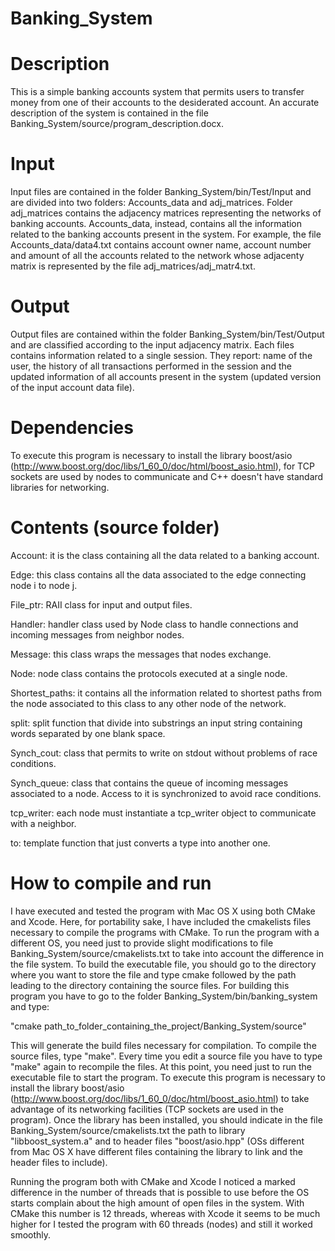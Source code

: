 # Banking_System

# Description
This is a simple banking accounts system that permits users to transfer money from one of their accounts to the desiderated account. An accurate description of the system is contained in the file Banking_System/source/program_description.docx.

# Input
Input files are contained in the folder Banking_System/bin/Test/Input and are divided into two folders: Accounts_data and adj_matrices. Folder adj_matrices contains the adjacency matrices representing the networks of banking accounts. Accounts_data, instead, contains all the information related to the banking accounts present in the system. For example, the file Accounts_data/data4.txt contains account owner name, account number and amount of all the accounts related to the network whose adjacenty matrix is represented by the file adj_matrices/adj_matr4.txt.  

# Output
Output files are contained within the folder Banking_System/bin/Test/Output and are classified according to the input adjacency matrix. Each files contains information related to a single session. They report: name of the user, the history of all transactions performed in the session and the updated information of all accounts present in the system (updated version of the input account data file).

# Dependencies

To execute this program is necessary to install the library boost/asio (http://www.boost.org/doc/libs/1_60_0/doc/html/boost_asio.html), for TCP sockets are used by nodes to communicate and C++ doesn't have standard libraries for networking.

# Contents (source folder)

Account: it is the class containing all the data related to a banking account. 

Edge: this class contains all the data associated to the edge connecting node i to node j.

File_ptr: RAII class for input and output files.

Handler: handler class used by Node class to handle connections and incoming messages from neighbor nodes.

Message: this class wraps the messages that nodes exchange.

Node: node class contains the protocols executed at a single node.

Shortest_paths: it contains all the information related to shortest paths from the node associated to this class to any other node of the network.

split: split function that divide into substrings an input string containing words separated by one blank space.

Synch_cout: class that permits to write on stdout without problems of race conditions.

Synch_queue: class that contains the queue of incoming messages associated to a node. Access to it is synchronized to avoid race conditions.

tcp_writer: each node must instantiate a tcp_writer object to communicate with a neighbor.

to: template function that just converts a type into another one.

# How to compile and run

I have executed and tested the program with Mac OS X using both CMake and Xcode. Here, for portability sake, I have included the cmakelists files necessary to compile the programs with CMake. To run the program with a different OS, you need just to provide slight modifications to file Banking_System/source/cmakelists.txt to take into account the difference in the file system.
To build the executable file, you should go to the directory where you want to store the file and type cmake followed by the path leading to the directory containing the source files. For building this program you have to go to the folder Banking_System/bin/banking_system and type:
 
"cmake path_to_folder_containing_the_project/Banking_System/source" 

This will generate the build files necessary for compilation. To compile the source files, type "make". Every time you edit  a source file you have to type "make" again to recompile the files. At this point, you need just to run the executable file to start the program.
To execute this program is necessary to install the library boost/asio (http://www.boost.org/doc/libs/1_60_0/doc/html/boost_asio.html)
to take advantage of its networking facilities (TCP sockets are used in the program). Once the library has been installed, you should indicate in the file Banking_System/source/cmakelists.txt the path to library "libboost_system.a" and to header files "boost/asio.hpp" (OSs different from Mac OS X have different files containing the library to link and the header files to include).

Running the program both with CMake and Xcode I noticed a marked difference in the number of threads that is possible to use before the 
OS starts complain about the high amount of open files in the system. With CMake this number is 12 threads, whereas with Xcode it seems to be much higher for I tested the program with 60 threads (nodes) and still it worked smoothly.





















